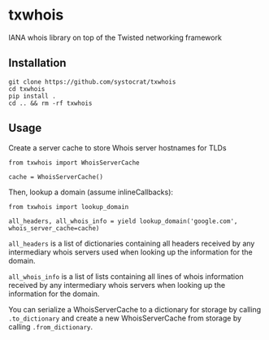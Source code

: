 # txwhois
IANA whois library on top of the Twisted networking framework

## Installation

```
git clone https://github.com/systocrat/txwhois
cd txwhois
pip install .
cd .. && rm -rf txwhois
```

## Usage

Create a server cache to store Whois server hostnames for TLDs

```
from txwhois import WhoisServerCache

cache = WhoisServerCache()
```

Then, lookup a domain (assume inlineCallbacks):

```
from txwhois import lookup_domain

all_headers, all_whois_info = yield lookup_domain('google.com', whois_server_cache=cache)
```

`all_headers` is a list of dictionaries containing all headers received by any intermediary whois servers used when
looking up the information for the domain.

`all_whois_info` is a list of lists containing all lines of whois information received by any intermediary whois servers
when looking up the information for the domain.

You can serialize a WhoisServerCache to a dictionary for storage by calling `.to_dictionary` and create a
new WhoisServerCache from storage by calling `.from_dictionary`.
